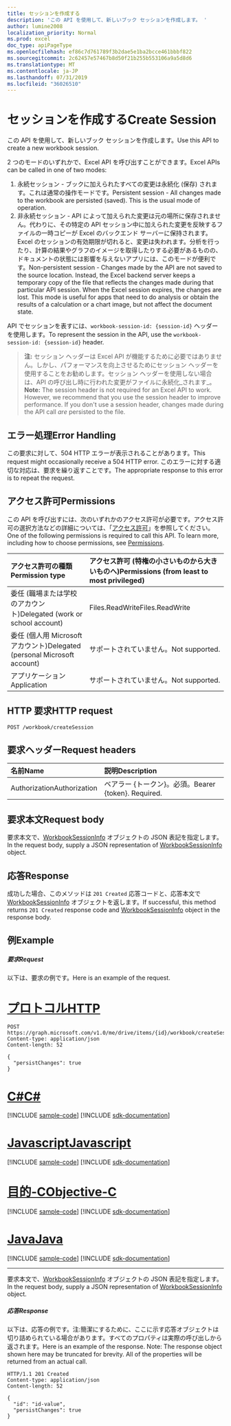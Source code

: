 ```yaml
---
title: セッションを作成する
description: 'この API を使用して、新しいブック セッションを作成します。 '
author: lumine2008
localization_priority: Normal
ms.prod: excel
doc_type: apiPageType
ms.openlocfilehash: ef86c7d761789f3b2dae5e1ba2bcce461bbbf822
ms.sourcegitcommit: 2c62457e57467b8d50f21b255b553106a9a5d8d6
ms.translationtype: MT
ms.contentlocale: ja-JP
ms.lasthandoff: 07/31/2019
ms.locfileid: "36026510"
---
```

# <a name="create-session"></a><span data-ttu-id="736c7-103">セッションを作成する</span><span class="sxs-lookup"><span data-stu-id="736c7-103">Create Session</span></span>

<span data-ttu-id="736c7-104">この API を使用して、新しいブック セッションを作成します。</span><span class="sxs-lookup"><span data-stu-id="736c7-104">Use this API to create a new workbook session.</span></span> 

<span data-ttu-id="736c7-105">2 つのモードのいずれかで、Excel API を呼び出すことができます。</span><span class="sxs-lookup"><span data-stu-id="736c7-105">Excel APIs can be called in one of two modes:</span></span> 

1. <span data-ttu-id="736c7-p101">永続セッション - ブックに加えられたすべての変更は永続化 (保存) されます。これは通常の操作モードです。</span><span class="sxs-lookup"><span data-stu-id="736c7-p101">Persistent session - All changes made to the workbook are persisted (saved). This is the usual mode of operation.</span></span> 
2. <span data-ttu-id="736c7-p102">非永続セッション - API によって加えられた変更は元の場所に保存されません。代わりに、その特定の API セッション中に加えられた変更を反映するファイルの一時コピーが Excel のバックエンド サーバーに保持されます。Excel のセッションの有効期限が切れると、変更は失われます。分析を行ったり、計算の結果やグラフのイメージを取得したりする必要があるものの、ドキュメントの状態には影響を与えないアプリには、このモードが便利です。</span><span class="sxs-lookup"><span data-stu-id="736c7-p102">Non-persistent session - Changes made by the API are not saved to the source location. Instead, the Excel backend server keeps a temporary copy of the file that reflects the changes made during that particular API session. When the Excel session expires, the changes are lost. This mode is useful for apps that need to do analysis or obtain the results of a calculation or a chart image, but not affect the document state.</span></span>   

<span data-ttu-id="736c7-112">API でセッションを表すには、`workbook-session-id: {session-id}` ヘッダーを使用します。</span><span class="sxs-lookup"><span data-stu-id="736c7-112">To represent the session in the API, use the `workbook-session-id: {session-id}` header.</span></span> 

><span data-ttu-id="736c7-p103">**注:** セッション ヘッダーは Excel API が機能するために必要ではありません。しかし、パフォーマンスを向上させるためにセッション ヘッダーを使用することをお勧めします。セッション ヘッダーを使用しない場合は、API の呼び出し時に行われた変更がファイルに永続化_されます_。</span><span class="sxs-lookup"><span data-stu-id="736c7-p103">**Note:** The session header is not required for an Excel API to work. However, we recommend that you use the session header to improve performance. If you don't use a session header, changes made during the API call _are_ persisted to the file.</span></span>  

## <a name="error-handling"></a><span data-ttu-id="736c7-116">エラー処理</span><span class="sxs-lookup"><span data-stu-id="736c7-116">Error Handling</span></span>

<span data-ttu-id="736c7-117">この要求に対して、504 HTTP エラーが表示されることがあります。</span><span class="sxs-lookup"><span data-stu-id="736c7-117">This request might occasionally receive a 504 HTTP error.</span></span> <span data-ttu-id="736c7-118">このエラーに対する適切な対応は、要求を繰り返すことです。</span><span class="sxs-lookup"><span data-stu-id="736c7-118">The appropriate response to this error is to repeat the request.</span></span>

## <a name="permissions"></a><span data-ttu-id="736c7-119">アクセス許可</span><span class="sxs-lookup"><span data-stu-id="736c7-119">Permissions</span></span>
<span data-ttu-id="736c7-p105">この API を呼び出すには、次のいずれかのアクセス許可が必要です。アクセス許可の選択方法などの詳細については、「[アクセス許可](/graph/permissions-reference)」を参照してください。</span><span class="sxs-lookup"><span data-stu-id="736c7-p105">One of the following permissions is required to call this API. To learn more, including how to choose permissions, see [Permissions](/graph/permissions-reference).</span></span>

|<span data-ttu-id="736c7-122">アクセス許可の種類</span><span class="sxs-lookup"><span data-stu-id="736c7-122">Permission type</span></span>      | <span data-ttu-id="736c7-123">アクセス許可 (特権の小さいものから大きいものへ)</span><span class="sxs-lookup"><span data-stu-id="736c7-123">Permissions (from least to most privileged)</span></span>              |
|:--------------------|:---------------------------------------------------------|
|<span data-ttu-id="736c7-124">委任 (職場または学校のアカウント)</span><span class="sxs-lookup"><span data-stu-id="736c7-124">Delegated (work or school account)</span></span> | <span data-ttu-id="736c7-125">Files.ReadWrite</span><span class="sxs-lookup"><span data-stu-id="736c7-125">Files.ReadWrite</span></span>    |
|<span data-ttu-id="736c7-126">委任 (個人用 Microsoft アカウント)</span><span class="sxs-lookup"><span data-stu-id="736c7-126">Delegated (personal Microsoft account)</span></span> | <span data-ttu-id="736c7-127">サポートされていません。</span><span class="sxs-lookup"><span data-stu-id="736c7-127">Not supported.</span></span>    |
|<span data-ttu-id="736c7-128">アプリケーション</span><span class="sxs-lookup"><span data-stu-id="736c7-128">Application</span></span> | <span data-ttu-id="736c7-129">サポートされていません。</span><span class="sxs-lookup"><span data-stu-id="736c7-129">Not supported.</span></span> |

## <a name="http-request"></a><span data-ttu-id="736c7-130">HTTP 要求</span><span class="sxs-lookup"><span data-stu-id="736c7-130">HTTP request</span></span>
<!-- { "blockType": "ignored" } -->
```http
POST /workbook/createSession

```
## <a name="request-headers"></a><span data-ttu-id="736c7-131">要求ヘッダー</span><span class="sxs-lookup"><span data-stu-id="736c7-131">Request headers</span></span>
| <span data-ttu-id="736c7-132">名前</span><span class="sxs-lookup"><span data-stu-id="736c7-132">Name</span></span>       | <span data-ttu-id="736c7-133">説明</span><span class="sxs-lookup"><span data-stu-id="736c7-133">Description</span></span>|
|:---------------|:----------|
| <span data-ttu-id="736c7-134">Authorization</span><span class="sxs-lookup"><span data-stu-id="736c7-134">Authorization</span></span>  | <span data-ttu-id="736c7-p106">ベアラー {トークン}。必須。</span><span class="sxs-lookup"><span data-stu-id="736c7-p106">Bearer {token}. Required.</span></span> |

## <a name="request-body"></a><span data-ttu-id="736c7-137">要求本文</span><span class="sxs-lookup"><span data-stu-id="736c7-137">Request body</span></span>
<span data-ttu-id="736c7-138">要求本文で、[WorkbookSessionInfo](../resources/workbooksessioninfo.md) オブジェクトの JSON 表記を指定します。</span><span class="sxs-lookup"><span data-stu-id="736c7-138">In the request body, supply a JSON representation of [WorkbookSessionInfo](../resources/workbooksessioninfo.md) object.</span></span>

## <a name="response"></a><span data-ttu-id="736c7-139">応答</span><span class="sxs-lookup"><span data-stu-id="736c7-139">Response</span></span>

<span data-ttu-id="736c7-140">成功した場合、このメソッドは `201 Created` 応答コードと、応答本文で [WorkbookSessionInfo](../resources/workbooksessioninfo.md) オブジェクトを返します。</span><span class="sxs-lookup"><span data-stu-id="736c7-140">If successful, this method returns `201 Created` response code and [WorkbookSessionInfo](../resources/workbooksessioninfo.md) object in the response body.</span></span>

## <a name="example"></a><span data-ttu-id="736c7-141">例</span><span class="sxs-lookup"><span data-stu-id="736c7-141">Example</span></span>
##### <a name="request"></a><span data-ttu-id="736c7-142">要求</span><span class="sxs-lookup"><span data-stu-id="736c7-142">Request</span></span>
<span data-ttu-id="736c7-143">以下は、要求の例です。</span><span class="sxs-lookup"><span data-stu-id="736c7-143">Here is an example of the request.</span></span>

# <a name="httptabhttp"></a>[<span data-ttu-id="736c7-144">プロトコル</span><span class="sxs-lookup"><span data-stu-id="736c7-144">HTTP</span></span>](#tab/http)
<!-- {
  "blockType": "request",
  "name": "create_excel_session"
}-->
```http
POST https://graph.microsoft.com/v1.0/me/drive/items/{id}/workbook/createSession
Content-type: application/json
Content-length: 52

{
  "persistChanges": true
}
```
# <a name="ctabcsharp"></a>[<span data-ttu-id="736c7-145">C#</span><span class="sxs-lookup"><span data-stu-id="736c7-145">C#</span></span>](#tab/csharp)
[!INCLUDE [sample-code](../includes/snippets/csharp/create-excel-session-csharp-snippets.md)]
[!INCLUDE [sdk-documentation](../includes/snippets/snippets-sdk-documentation-link.md)]

# <a name="javascripttabjavascript"></a>[<span data-ttu-id="736c7-146">Javascript</span><span class="sxs-lookup"><span data-stu-id="736c7-146">Javascript</span></span>](#tab/javascript)
[!INCLUDE [sample-code](../includes/snippets/javascript/create-excel-session-javascript-snippets.md)]
[!INCLUDE [sdk-documentation](../includes/snippets/snippets-sdk-documentation-link.md)]

# <a name="objective-ctabobjc"></a>[<span data-ttu-id="736c7-147">目的-C</span><span class="sxs-lookup"><span data-stu-id="736c7-147">Objective-C</span></span>](#tab/objc)
[!INCLUDE [sample-code](../includes/snippets/objc/create-excel-session-objc-snippets.md)]
[!INCLUDE [sdk-documentation](../includes/snippets/snippets-sdk-documentation-link.md)]

# <a name="javatabjava"></a>[<span data-ttu-id="736c7-148">Java</span><span class="sxs-lookup"><span data-stu-id="736c7-148">Java</span></span>](#tab/java)
[!INCLUDE [sample-code](../includes/snippets/java/create-excel-session-java-snippets.md)]
[!INCLUDE [sdk-documentation](../includes/snippets/snippets-sdk-documentation-link.md)]

---

<span data-ttu-id="736c7-149">要求本文で、[WorkbookSessionInfo](../resources/workbooksessioninfo.md) オブジェクトの JSON 表記を指定します。</span><span class="sxs-lookup"><span data-stu-id="736c7-149">In the request body, supply a JSON representation of [WorkbookSessionInfo](../resources/workbooksessioninfo.md) object.</span></span>

##### <a name="response"></a><span data-ttu-id="736c7-150">応答</span><span class="sxs-lookup"><span data-stu-id="736c7-150">Response</span></span>
<span data-ttu-id="736c7-p107">以下は、応答の例です。注:簡潔にするために、ここに示す応答オブジェクトは切り詰められている場合があります。すべてのプロパティは実際の呼び出しから返されます。</span><span class="sxs-lookup"><span data-stu-id="736c7-p107">Here is an example of the response. Note: The response object shown here may be truncated for brevity. All of the properties will be returned from an actual call.</span></span>
<!-- {
  "blockType": "response",
  "truncated": true,
  "@odata.type": "microsoft.graph.workbookSessionInfo"
} -->
```http
HTTP/1.1 201 Created
Content-type: application/json
Content-length: 52

{
  "id": "id-value",
  "persistChanges": true
}
```

<!-- uuid: 8fcb5dbc-d5aa-4681-8e31-b001d5168d79 
2015-10-25 14:57:30 UTC -->
<!-- {
  "type": "#page.annotation",
  "description": "Example",
  "keywords": "",
  "section": "documentation",
  "tocPath": "",
  "suppressions": [
  ]
}-->
